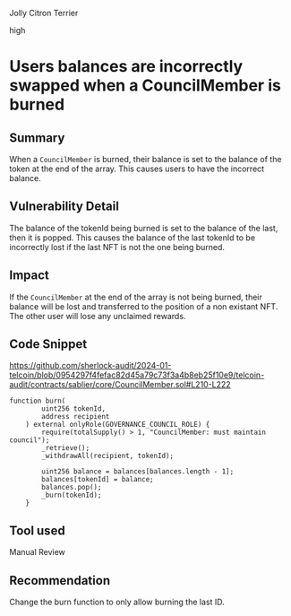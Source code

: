 Jolly Citron Terrier

high

# Users balances are incorrectly swapped when a CouncilMember is burned

## Summary

When a `CouncilMember` is burned, their balance is set to the balance of the token at the end of the array. This causes users to have the incorrect balance.

## Vulnerability Detail

The balance of the tokenId being burned is set to the balance of the last, then it is popped. This causes the balance of the last tokenId to be incorrectly lost if the last NFT is not the one being burned.

## Impact

If the `CouncilMember` at the end of the array is not being burned, their balance will be lost and transferred to the position of a non existant NFT. The other user will lose any unclaimed rewards.

## Code Snippet

https://github.com/sherlock-audit/2024-01-telcoin/blob/0954297f4fefac82d45a79c73f3a4b8eb25f10e9/telcoin-audit/contracts/sablier/core/CouncilMember.sol#L210-L222

```solidity
function burn(
        uint256 tokenId,
        address recipient
    ) external onlyRole(GOVERNANCE_COUNCIL_ROLE) {
        require(totalSupply() > 1, "CouncilMember: must maintain council");
        _retrieve();
        _withdrawAll(recipient, tokenId);

        uint256 balance = balances[balances.length - 1];
        balances[tokenId] = balance;
        balances.pop();
        _burn(tokenId);
    }
```

## Tool used

Manual Review

## Recommendation

Change the burn function to only allow burning the last ID.